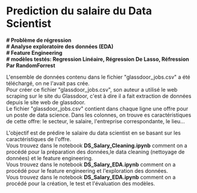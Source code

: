 # Prediction du salaire du Data Scientist

__# Problème de régression__  
__# Analyse exploratoire des données (EDA)__  
__# Feature Engineering__  
__# modèles testés: Regression Linéaire, Régression De Lasso, Réfression Par RandomForrest__

L'ensemble de données contenu dans le fichier "glassdoor_jobs.csv" a été téléchargé, on ne l'avait pas crée.  
Pour créer ce fichier "glassdoor_jobs.csv", son auteur a utilisé le web scraping sur le site du Glassdoor, c'est à dire il a fait extraction de données depuis le site web de glassdoor.  
Le fichier "glassdoor_jobs.csv" contient dans chaque ligne une offre pour un poste de data science. Dans les colonnes, on trouve es caractéristiques de cette offre: le secteur, le salaire, l'entreprise correspondante, le lieu... 

L'objectif est de prédire le salaire du data scientist en se basant sur les caractéristiques de l'offre.  
Vous trouvez dans le notebook __DS_Salary_Cleaning.ipynb__ comment on a procédé pour la préparation des données,le data cleaning (nettoyage de données) et le feature engineering.  
Vous trouvez dans le notebook __DS_Salary_EDA.ipynb__ comment on a procédé pour le feature engineering et l'exploration des données.  
Vous trouvez dans le notebook __DS_Salary_EDA.ipynb__ comment on a procédé pour la création, le test et l'évaluation des modèles.
